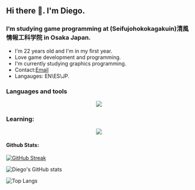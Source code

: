## Hi there 👋. I'm Diego.

### I’m studying game programming at (Seifujohokokagakuin)清風情報工科学院 in Osaka Japan.
 -  I'm 22 years old and I'm in my first year.
 -  Love game development and programming.
 -  I'm currently studying graphics programming.
 -  Contact:[Email](mailto:diegomartj03@gmail.com)
 -  Langauges: EN\ES\JP.
### Languages and tools

<p align="center">
  <a href="https://skillicons.dev">
    <img src="https://skillicons.dev/icons?i=c,cpp,cs,py,git,dotnet,html,css,js" />
  </a>
</p>

### Learning:

<p align="center">
  <a href="https://skillicons.dev">
    <img src="https://skillicons.dev/icons?i=godot,unity,unreal,windows"/>
  </a>
</p>

<!--
**dieghomj/dieghomj** is a ✨ _special_ ✨ repository because its `README.md` (this file) appears on your GitHub profile.

Here are some ideas to get you started:

- 🔭 I’m currently working on ...
- 🌱 I’m currently learning ...
- 👯 I’m looking to collaborate on ...
- 🤔 I’m looking for help with ...
- 💬 Ask me about ...
- 📫 How to reach me: ...
- 😄 Pronouns: ...
- ⚡ Fun fact: ...
-->
#### Github Stats:

[![GitHub Streak](https://github-readme-streak-stats.herokuapp.com?user=dieghomj&theme=transparent&hide_border=true&locale=en&short_numbers=true)](https://git.io/streak-stats)

![Diego's GitHub stats](https://github-readme-stats.vercel.app/api?username=dieghomj&show_icons=true&theme=transparent)

![Top Langs](https://github-readme-stats.vercel.app/api/top-langs/?username=dieghomj&size_weight=0.5&count_weight=0.5&layout=compact&theme=transparent)

